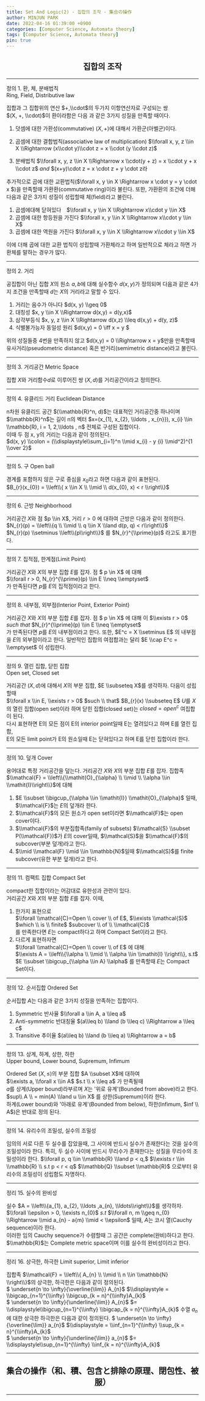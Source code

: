 ```yaml
---
title: Set And Logic(2) - 집합의 조작 - 集合の操作
author: MINJUN PARK
date: 2022-04-16 01:39:00 +0900
categories: [Computer Science, Automata theory]
tags: [Computer Science, Automata theory]
pin: true
---
```


## <center> 집합의 조작 </center> ##

---
정의 1. 환, 체, 분배법칙  
Ring, Field, Distributive law  

집합과 그 집합위의 연산 $+,\\cdot$의 두가지 이항연산자로 구성되는 쌍  
$(X, +, \\cdot)$이 환이라함은 다음 과 같은 3가지 성질을 만족할 때이다.

1. 덧셈에 대한 가환성(commutative) $(X, +)$에 대해서 가환군(아벨군)이다.
2. 곱셈에 대한 결합법칙(associative law of multiplication)  $\\forall x, y, z \\in X \\Rightarrow (x\\cdot y)\\cdot z = x \\cdot (y \\cdot z)$  
   
3. 분배법칙 $\\forall x, y, z \\in X \\Rightarrow x \\cdot(y + z) = x \\cdot y + x \\cdot z$ $and$ $(x+y)\\cdot z = x \\cdot z + y \\cdot z라

추가적으로 곱에 대한 교환법칙($\\forall x, y \\in X \\Rightarrow x \\cdot y = y \\cdot x $)을 만족할때 가환환(commutative ring)이라 불린다.
또한, 가환환의 조건에 더해 다음과 같은 3가지 성질이 성립할때 체(field)라고 불린다.

1. 곱셈에대해 닫혀있다　$\\forall x, y \\in X \\Rightarrow x\\cdot y \\in X$  
2. 곱셈에 대한 항등원을 가진다 $\\forall x, y \\in X \\Rightarrow x\\cdot y \\in X$
3. 곱셈에 대한 역원을 가진다  $\\forall x, y \\in X \\Rightarrow x\\cdot y \\in X$ 

이에 더해 곱에 대한 교환 법칙이 성립할때 가환체라고 하며 일반적으로 체라고 하면 가환체를 말하는 경우가 많다.

---

정의 2. 거리  

공집합이 아닌 집합 $X$의 원소 $a,b$에 대해 실수함수 $d(x,y)$가 정의되며 다음과 같은 4가지 조건을 만족할때 $d$는 $X$의 거리라고 말할 수 있다.

1. 거리는 음수가 아니다 $d(x, y) \\geq 0$  
2. 대칭성 $x, y \\in X \\Rightarrow d(x,y) = d(y,x)$  
3. 삼각부등식 $x, y, z \\in X \\Rightarrow d(x,z) \\leq d(x,y) + d(y, z)$  
4. 식별불가능자 동일성 원리 $d(x,y) = 0 \\iff x = y $

위의 성질들중 4번을 만족하지 않고 $d(x,y) = 0 \\Rightarrow x = y$만을 만족할때   
유사거리(pseudometric distance) 혹은 반거리(semimetric distance)라고 불린다.

---

정의 3. 거리공간 Metric Space   

집합 $X$와 거리함수$d$로 이루어진 쌍 $(X, d)$를 거리공간이라고 정의한다.

---

정의 4. 유클리드 거리 Euclidean Distance  

n차원 유클리드 공간 $(\\mathbb{R}^n, d)$는 대표적인 거리공간중 하나이며  
$\\mathbb{R}^n$는 길이 n의 벡터 $x=(x_{1], x_{2}, \\ldots , x_{n}}), x_{i} \\in \\mathbb{R}, i = 1, 2,\\ldots , n$ 전체로 구성된 집합이다.  
이때 두 점 x, y의 거리는 다음과 같이 정의된다.  
$d(x, y) \\colon = (\\displaystyle\\sum_{i=1}^n \\mid x_{i} - y {i} \\mid^2)^{1 \\over 2}$ 

---

정의 5. 구 Open ball  

경계를 포함하지 않은 구로 중심을 $x_{0}$라고 하면 다음과 같이 표현된다.  
$B_{r}(x_{0}) = \\left\\{ x \\in X \\ \\mid \\ d(x_{0}, x) < r \\right\\}$

---

정의 6. 근방 Neighborhood

거리공간 $X$와 점 $p \\in X$, 거리 $r > 0$ 에 대하여 근방은 다음과 같이 정의한다.  
$N_{r}(p) = \\left\\{q \\ \\mid \\ q \\in X \\land d(p, q) < r\\right\\}$  
$N_{r}(p) \\setminus \\left\\{p\\right\\}$ 를 $N_{r}^{\\prime}(p)$ 라고도 표기한다.

---

정의 7. 집적점, 한계점(Limit Point)  

거리공간 $X$와 $X$의 부분 집합 $E$를 잡자. 
점 $ p \\in X$ 에 대해  
$\\forall r > 0, N_{r}^{\\prime}(p) \\in E \\neq \\emptyset$  
가 만족된다면 $p$를 $E$의 집적점이라고 한다.

---

정의 8. 내부점, 외부점(Interior Point, Exterior Point)

거리공간 $X$와 $X$의 부분 집합 $E$를 잡자.
점 $ p \\in X$ 에 대해 이
$\\exists r > 0$ $such$ $that$ $N_{r}^{\\prime}(p) \\in E \\neq \\emptyset$  
가 만족된다면 $p$를 $E$의 내부점이라고 한다.
또한, $E^c = X \\setminus E$ 의 내부점을 $E$의 외부점이라고 한다.
일반적인 집합의 여접합과는 달리 $E \\cap E^c = \\emptyset$ 이 성립한다.

---

정의 9. 열린 집합, 닫힌 집합  
Open set, Closed set  

거리공간 $(X, d)$에 대해서 $X$의 부분 집합, $E \\subseteq X$를 생각하자.
다음이 성립할때  
$\\forall x \\in E, \\exists r > 0$ $such \\ that$ $B_{r}(x) \\subseteq E$
$U$를 $X$의 열린 집합(open set)이라 하며 닫힌 집합(closed set)는 $closed = open^c$ 여집합이 된다.  
다시 표현하면 E의 모든 점이 E의 interior point일때 E는 열려있다고 하며 E를 열린 집합,  
E의 모든 limit point가 E의 원소일때 E는 닫혀있다고 하며 E를 닫힌 집합이라 한다.

---

정의 10. 덮개 Cover

용어대로 특정 거리공간을 덮는다.
거리공간 $X$와 $X$의 부분 집합 $E$를 잡자.
집합족 $\\mathcal{F} = \\left\\{\\mathit{O}_{\\alpha} \\ \\mid \\ \\alpha \\in \\mathit{I}\\right\\}$에 대해  
1. $E \\subset \\bigcup_{\\alpha \\in \\mathit{I}} \\mathit{O}_{\\alpha}$ 일때, $\\mathcal{F}$는 $E$의 덮개라 한다.
2. $\\mathcal{F}$의 모든 원소가 open set이라면 $\\mathcal{F}$는 open cover이다.
3. $\\mathcal{F}$의 부분집합족(family of subsets) $\\mathcal{S} \\subset P(\\mathcal{F})$가 $E$의 cover일때, $\\mathcal{S}$을 $\\mathcal{F}$의 subcover(부분 덮개)라고 한다.
4. $\\mid \\mathcal{F} \\mid \\in \\mathbb{N}$일때 $\\mathcal{S}$를 finite subcover(유한 부분 덮개)라고 한다.

---

정의 11. 컴팩트 집합 Compact Set

compact한 집합이라는 어감대로 유한성과 관련이 있다.  
거리공간 $X$와 $X$의 부분 집합 $E$를 잡자. 이때,  
1. 한가지 표현으로  
$\\forall \\mathcal{C}=Open \\ cover \\ of E$, $\\exists \\mathcal{S}$ $which \\ is \\ finite$ $subcover \\ of  \\ \\mathcal{C}$   
를 만족한다면 $E$는 compact하다고 하며 Compact Set이라고 한다.
2. 다르게 표현하자면  
$\\forall \\mathcal{C}=Open \\ cover \\ of E$ 에 대해   
$\\exists A = \\left\\{\\alpha \\ \\mid \\ \\alpha \\in \\mathit{I} \\right\\}, s.t$  
$E \\subset \\bigcup_{\\alpha \\in A}  \\alpha$
를 만족할때 $E$는 Compact Set이다.

---

정의 12. 순서집합 Ordered Set

순서집합 $A$는 다음과 같은 3가지 성질을 만족하는 집합이다.  
1. Symmetric 반사율 $\\forall a \\in A, a \\leq a$
2. Anti-symmetric 반대칭율 $(a\\leq b) \\land (b \\leq c) \\Rightarrow a \\leq c$
3. Transitive 추이율 $(a\\leq b) \\land (b \\leq a) \\Rightarrow a = b$

---

정의 13. 상계, 하계, 상한, 하한  
Upper bound, Lower bound, Supremum, Infimum  

Ordered Set $(X, \leq)$의 부분 집합 $A \\subset X$에 대하여  
$\\exists a, \\forall x \\in A$ $s.t \\ x \\leq a$ 가 만족될때  
$a$를 상계(Upper bound)라부르며 $X$는 '위로 유계'(Bounded from above)라고 한다.  
$sup\\  A \\ = min(A) \\land u \\in X$ 를 상한(Supremum)이라 한다.  
하계(Lower bound)와 '아래로 유계'(Bounded from below), 하한(Infimum, $inf \\ A$)은 반대로 정의 된다.

---

정의 14. 유리수의 조밀성, 실수의 조밀성

임의의 서로 다른 두 실수를 잡았을때, 그 사이에 반드시 실수가 존재한다는 것을 실수의 조밀성이라 한다. 특히, 두 실수 사이에 반드시 무리수가 존재한다는 성질을 무리수의 조밀성이라 한다.
$\\forall p, q \\in \\mathbb{R} \\land p < q,$ $\\exists r \\in \\mathbb{R} \\ s.t p < r < q$
$\\mathbb{Q} \\subset \\mathbb{R}$ 으로부터 유리수의 조밀성이 성립함도 자명하다.

---

정리 15. 실수의 완비성

실수 $A = \\left\\{a_{1}, a_{2}, \\ldots ,a_{n}, \\ldots\\right\\}$를 생각하자.
$\\forall \\epsilon > 0, \\exists n_{0}$ $s.t$ $\\forall n, m \\geq n_{0} \\Rightarrow \\mid a_{n} - a{m} \\mid < \\epsilon$ 일때,  $A$는 코시 열(Cauchy sequence)이라 한다.  
이러한 임의 Cauchy sequence가 수렴할때 그 공간은 complete(완비)하다고 한다.  
$\\mathbb{R}$는 Complete metric space이며 이를 실수의 완비성이라고 한다.

---

정리 16. 상극한, 하극한
Limit superior, Limit inferior

집합족 $\\mathcal{F} = \\left\\{ A_{n} \\ \\mid \\ n \\in \\mathbb{N} \\right\\}$의 상극한, 하극한은 다음과 같이 정의된다.  
$ \\underset{n  \\to \\infty}{\\overline{\\lim}} A_{n}$  $\\displaystyle = \\bigcap_{n=1}^{\\infty} \\bigcup_{k = n}^{\\infty}A_{k}$  
$ \\underset{n  \\to \\infty}{\\underline{\\lim}} A_{n}$ $= \\displaystyle\\bigcup_{n=1}^{\\infty} \\bigcap_{k = n}^{\\infty}A_{k}$
  수열 ${a_{n}}$에 대한 상극한 하극한은 다음과 같이 정의된다.
$ \\underset{n  \\to \\infty}{\\overline{\\lim}} a_{n}$  $\\displaystyle = \\inf_{n=1}^{\\infty} \\sup_{k = n}^{\\infty}A_{k}$  
$ \\underset{n  \\to \\infty}{\\underline{\\lim}} a_{n}$ $= \\displaystyle\\sup_{n=1}^{\\infty} \\inf_{k = n}^{\\infty}A_{k}$


---
## <center> 集合の操作（和、積、包含と排除の原理、閉包性、被服） </center>
---

